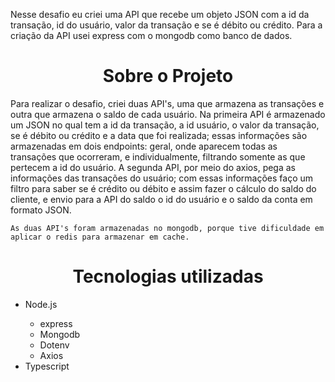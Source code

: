 Nesse desafio eu criei uma API que recebe um objeto JSON com a id da transação, id do usuário,
valor da transação e se é débito ou crédito. Para a criação da API usei express com o mongodb
como banco de dados.



  
  <div>
  <h1 align="center">Sobre o Projeto</h1>
  <p>
    Para realizar o desafio, criei duas API's, uma que armazena as transações e outra que armazena o saldo
    de cada usuário.
    Na primeira API é armazenado um JSON no qual tem a id da transação, a id usuário, o valor da transação,
    se é débito ou crédito e a data que foi realizada; essas informações são armazenadas em dois endpoints:
    geral, onde aparecem todas as transações que ocorreram, e individualmente, filtrando somente as que pertecem
    a id do usuário. A segunda API, por meio do axios, pega as informações das transações do usuário; com essas 
    informações faço um filtro para saber se é crédito ou débito e assim fazer o cálculo do saldo do cliente, e 
    envio para a API do saldo o id do usuário e o saldo da conta em formato JSON.
    
    As duas API's foram armazenadas no mongodb, porque tive dificuldade em aplicar o redis para armazenar em cache.
  </p>
</div>  

<div>
  <h1 align="center">Tecnologias utilizadas</h1>
  <ul>
    <li>Node.js</li>
    <ul>
      <li>express</li>
      <li>Mongodb</li>
      <li>Dotenv</li>
      <li>Axios</li>
    </ul>
    <li>Typescript</li>
  </ul>
</div>
